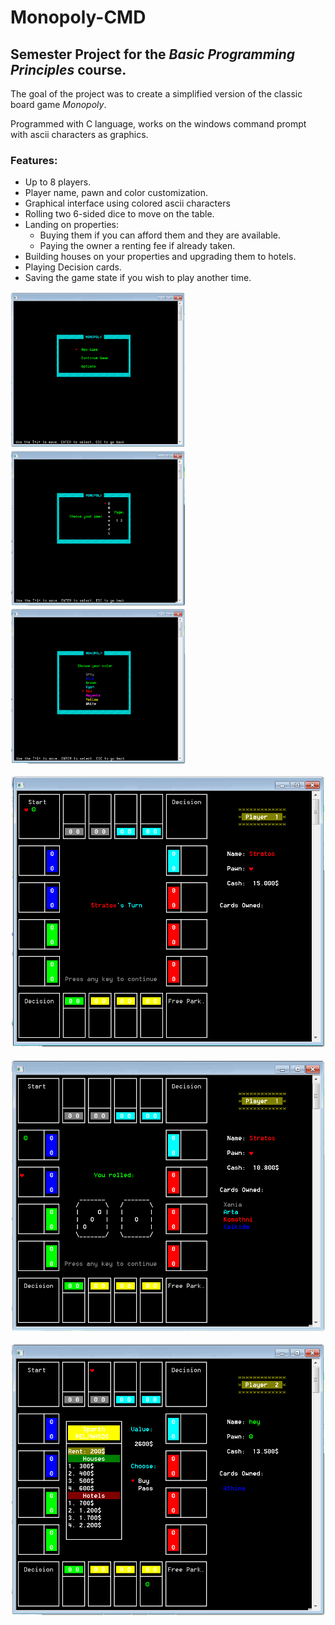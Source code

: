 # Monopoly-CMD
## Semester Project for the *Basic Programming Principles* course.

The goal of the project was to create a simplified version of the classic board game *Monopoly*.

Programmed with C language, works on the windows command prompt with ascii characters as graphics.

### Features:
* Up to 8 players.
* Player name, pawn and color customization.
* Graphical interface using colored ascii characters
* Rolling two 6-sided dice to move on the table.
* Landing on properties:
  * Buying them if you can afford them and they are available.
  * Paying the owner a renting fee if already taken.
* Building houses on your properties and upgrading them to hotels.
* Playing Decision cards.
* Saving the game state if you wish to play another time.


<img src="pics/1.png" height="250" width="280"> <img src="pics/2.png" height="250" width="280"> <img src="pics/3.png" height="250" width="280">

![Screenshot](pics/4.png?raw=true "Screenshot 4")

![Screenshot](pics/5.png?raw=true "Screenshot 5")

![Screenshot](pics/6.png?raw=true "Screenshot 6")
